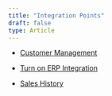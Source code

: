 ```yaml
---
title: "Integration Points"
draft: false
type: Article
---
```




- [Customer Management](../Integration-Points/Customer-Management)

- [Turn on ERP Integration](../Integration-Points/Quotation)

- [Sales History](../Integration-Points/Sales-History)


